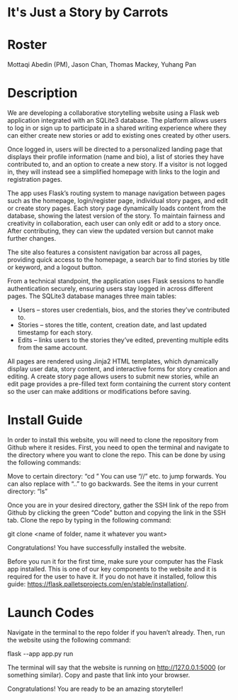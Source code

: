 # It's Just a Story by Carrots
# Roster
Mottaqi Abedin (PM), Jason Chan, Thomas Mackey, Yuhang Pan
# Description
 We are developing a collaborative storytelling website using a Flask web application integrated with an SQLite3 database. The platform allows users to log in or sign up to participate in a shared writing experience where they can either create new stories or add to existing ones created by other users.
 
Once logged in, users will be directed to a personalized landing page that displays their profile information (name and bio), a list of stories they have contributed to, and an option to create a new story. If a visitor is not logged in, they will instead see a simplified homepage with links to the login and registration pages.

The app uses Flask’s routing system to manage navigation between pages such as the homepage, login/register page, individual story pages, and edit or create story pages. Each story page dynamically loads content from the database, showing the latest version of the story. To maintain fairness and creativity in collaboration, each user can only edit or add to a story once. After contributing, they can view the updated version but cannot make further changes.

The site also features a consistent navigation bar across all pages, providing quick access to the homepage, a search bar to find stories by title or keyword, and a logout button.

From a technical standpoint, the application uses Flask sessions to handle authentication securely, ensuring users stay logged in across different pages. The SQLite3 database manages three main tables:
* Users – stores user credentials, bios, and the stories they’ve contributed to.
* Stories – stores the title, content, creation date, and last updated timestamp for each story.
* Edits – links users to the stories they’ve edited, preventing multiple edits from the same account.

All pages are rendered using Jinja2 HTML templates, which dynamically display user data, story content, and interactive forms for story creation and editing. A create story page allows users to submit new stories, while an edit page provides a pre-filled text form containing the current story content so the user can make additions or modifications before saving.

# Install Guide
In order to install this website, you will need to clone the repository from Github where it resides. First, you need to open the terminal and navigate to the directory where you want to clone the repo. This can be done by using the following commands:

Move to certain directory: “cd <name of directory>”
You can use “<name>/<name>/” etc. to jump forwards.
You can also replace <name of directory> with “..” to go backwards.
See the items in your current directory: “ls”

Once you are in your desired directory, gather the SSH link of the repo from Github by clicking the green “Code” button and copying the link in the SSH tab. Clone the repo by typing in the following command:

git clone <SSH link of repo> <name of folder, name it whatever you want>

Congratulations! You have successfully installed the website.

Before you run it for the first time, make sure your computer has the Flask app installed. This is one of our key components to the website and it is required for the user to have it. If you do not have it installed, follow this guide: https://flask.palletsprojects.com/en/stable/installation/.

# Launch Codes
Navigate in the terminal to the repo folder if you haven’t already. Then, run the website using the following command:

flask --app app.py run

The terminal will say that the website is running on http://127.0.0.1:5000 (or something similar). Copy and paste that link into your browser.

Congratulations! You are ready to be an amazing storyteller!

